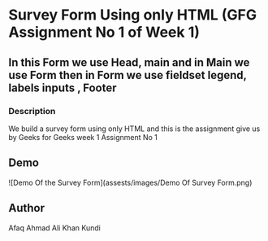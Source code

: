 # Survey Form Using  only HTML (GFG Assignment No 1 of Week 1)

## In this Form we use Head, main and in Main we use Form then in Form we use fieldset legend, labels inputs , Footer

### Description
 We build a survey form using only HTML and this is the assignment give us by Geeks for Geeks week 1 Assignment No 1

 ## Demo 

 ![Demo Of the Survey Form](assests/images/Demo Of Survey Form.png)

 ## Author

 Afaq Ahmad Ali Khan Kundi
